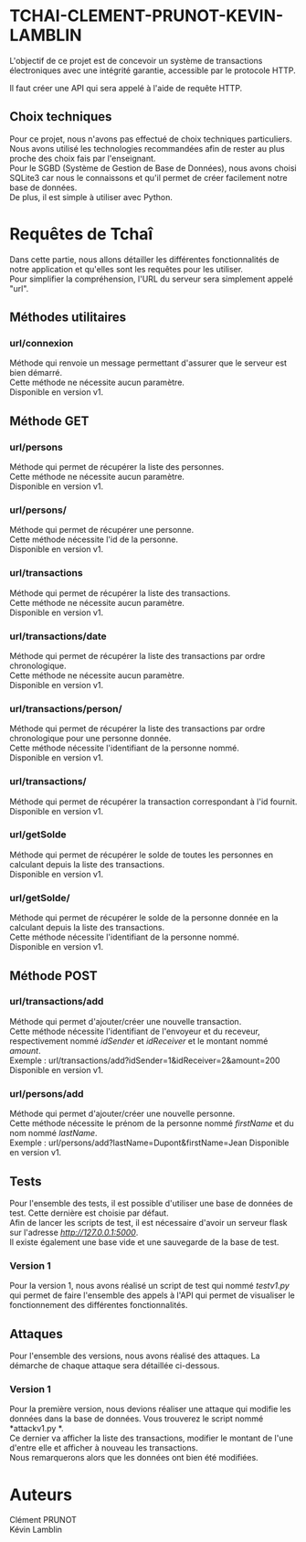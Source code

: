 # TCHAI-CLEMENT-PRUNOT-KEVIN-LAMBLIN

L'objectif de ce projet est de concevoir un système de transactions électroniques avec une intégrité garantie,
accessible par le protocole HTTP.

Il faut créer une API qui sera appelé à l'aide de requête HTTP.

## Choix techniques

Pour ce projet, nous n'avons pas effectué de choix techniques particuliers.  
Nous avons utilisé les technologies recommandées afin de rester au plus proche des choix fais par l'enseignant.  
Pour le SGBD (Système de Gestion de Base de Données), nous avons choisi SQLite3 car nous le connaissons et qu'il permet
de créer facilement notre base de données.  
De plus, il est simple à utiliser avec Python.

# Requêtes de Tchaî

Dans cette partie, nous allons détailler les différentes fonctionnalités de notre application et qu'elles sont les
requêtes pour les utiliser.  
Pour simplifier la compréhension, l'URL du serveur sera simplement appelé "url".

## Méthodes utilitaires

### url/connexion

Méthode qui renvoie un message permettant d'assurer que le serveur est bien démarré.  
Cette méthode ne nécessite aucun paramètre.  
Disponible en version v1.

## Méthode GET

### url/persons

Méthode qui permet de récupérer la liste des personnes.  
Cette méthode ne nécessite aucun paramètre.  
Disponible en version v1.

### url/persons/<id de la personne>

Méthode qui permet de récupérer une personne.  
Cette méthode nécessite l'id de la personne.  
Disponible en version v1.

### url/transactions

Méthode qui permet de récupérer la liste des transactions.  
Cette méthode ne nécessite aucun paramètre.  
Disponible en version v1.

### url/transactions/date

Méthode qui permet de récupérer la liste des transactions par ordre chronologique.  
Cette méthode ne nécessite aucun paramètre.  
Disponible en version v1.

### url/transactions/person/<id de la personne>

Méthode qui permet de récupérer la liste des transactions par ordre chronologique pour une personne donnée.  
Cette méthode nécessite l'identifiant de la personne nommé.  
Disponible en version v1.

### url/transactions/<id de la transaction>

Méthode qui permet de récupérer la transaction correspondant à l'id fournit.  
Disponible en version v1.

### url/getSolde

Méthode qui permet de récupérer le solde de toutes les personnes en calculant depuis la liste des transactions.  
Disponible en version v1.

### url/getSolde/<id de la personne>

Méthode qui permet de récupérer le solde de la personne donnée en la calculant depuis la liste des transactions.  
Cette méthode nécessite l'identifiant de la personne nommé.  
Disponible en version v1.

## Méthode POST

### url/transactions/add

Méthode qui permet d'ajouter/créer une nouvelle transaction.  
Cette méthode nécessite l'identifiant de l'envoyeur et du receveur, respectivement nommé *idSender* et *idReceiver* et
le montant nommé *amount*.  
Exemple : url/transactions/add?idSender=1&idReceiver=2&amount=200
Disponible en version v1.

### url/persons/add

Méthode qui permet d'ajouter/créer une nouvelle personne.  
Cette méthode nécessite le prénom de la personne nommé *firstName* et du nom nommé *lastName*.  
Exemple : url/persons/add?lastName=Dupont&firstName=Jean
Disponible en version v1.

## Tests

Pour l'ensemble des tests, il est possible d'utiliser une base de données de test. Cette dernière est choisie par
défaut.  
Afin de lancer les scripts de test, il est nécessaire d'avoir un serveur flask sur l'adresse *http://127.0.0.1:5000*.  
Il existe également une base vide et une sauvegarde de la base de test.

### Version 1

Pour la version 1, nous avons réalisé un script de test qui nommé *testv1.py* qui permet de faire l'ensemble des appels
à l'API qui permet de visualiser le fonctionnement des différentes fonctionnalités.

## Attaques

Pour l'ensemble des versions, nous avons réalisé des attaques. La démarche de chaque attaque sera détaillée ci-dessous.

### Version 1

Pour la première version, nous devions réaliser une attaque qui modifie les données dans la base de données. Vous
trouverez le script nommé *attackv1.py
*.  
Ce dernier va afficher la liste des transactions, modifier le montant de l'une d'entre elle et afficher à nouveau les
transactions.  
Nous remarquerons alors que les données ont bien été modifiées.

# Auteurs

Clément PRUNOT  
Kévin Lamblin
